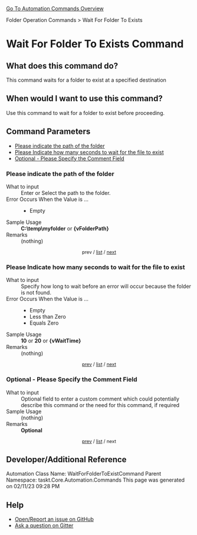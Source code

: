<!--TITLE: Wait For Folder To Exists Command -->
<!-- SUBTITLE: a command in the Folder Operation Commands group. -->
[Go To Automation Commands Overview](/automation-commands.md)


Folder Operation Commands &gt; Wait For Folder To Exists


# Wait For Folder To Exists Command


## What does this command do?
This command waits for a folder to exist at a specified destination


## When would I want to use this command?
Use this command to wait for a folder to exist before proceeding.


<a id="param_list"></a>
## Command Parameters
- [Please indicate the path of the folder](#param_0)
- [Please Indicate how many seconds to wait for the file to exist](#param_1)
- [Optional - Please Specify the Comment Field](#param_2)


<a id="param_0"></a>
### Please indicate the path of the folder


<dl>
<dt>What to input</dt><dd>Enter or Select the path to the folder.</dd>
<dt>Error Occurs When the Value is ...</dt><dd><ul>
<li>Empty</li>
</ul></dd>
<dt>Sample Usage</dt><dd><strong>C:\temp\myfolder</strong> or <strong>{vFolderPath}</strong></dd>
<dt>Remarks</dt><dd>(nothing)</dd>
</dl>




<div style="font-size: 90%; text-align: center">


prev / [list](#param_list) / [next](#param_1)


</div>


<a id="param_1"></a>
### Please Indicate how many seconds to wait for the file to exist


<dl>
<dt>What to input</dt><dd>Specify how long to wait before an error will occur because the folder is not found.</dd>
<dt>Error Occurs When the Value is ...</dt><dd><ul>
<li>Empty</li>
<li>Less than Zero</li>
<li>Equals Zero</li>
</ul></dd>
<dt>Sample Usage</dt><dd><strong>10</strong> or <strong>20</strong> or <strong>{vWaitTime}</strong></dd>
<dt>Remarks</dt><dd>(nothing)</dd>
</dl>




<div style="font-size: 90%; text-align: center">


[prev](#param_1) / [list](#param_list) / [next](#param_2)


</div>


<a id="param_2"></a>
### Optional - Please Specify the Comment Field


<dl>
<dt>What to input</dt><dd>Optional field to enter a custom comment which could potentially describe this command or the need for this command, if required</dd>
<dt>Sample Usage</dt><dd>(nothing)</dd>
<dt>Remarks</dt><dd><strong>Optional</strong><br></dd>
</dl>




<div style="font-size: 90%; text-align: center">


[prev](#param_2) / [list](#param_list) / next


</div>


## Developer/Additional Reference
Automation Class Name: WaitForFolderToExistCommand
Parent Namespace: taskt.Core.Automation.Commands
This page was generated on 02/11/23 09:28 PM


## Help
- [Open/Report an issue on GitHub](https://github.com/rcktrncn/taskt/issues/new)
- [Ask a question on Gitter](https://gitter.im/taskt-rpa/Lobby)
